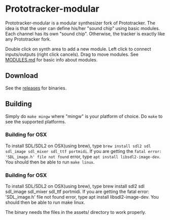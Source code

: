# Prototracker-modular

Prototracker-modular is a modular synthesizer fork of Prototracker. The idea is that the user can define his/her "sound chip" using basic modules. Each channel has its own "sound chip". Otherwise, the tracker is exactly like any Prototracker fork.

Double click on synth area to add a new module. Left click to connect inputs/outputs (right click cancels). Drag to move modules. See [MODULES.md](https://github.com/kometbomb/prototracker-modular/blob/master/MODULES.md) for basic info about modules.

## Download

See the [releases](https://github.com/kometbomb/prototracker-modular/releases) for binaries.

## Building

Simply do ```make mingw``` where "mingw" is your platform of choice. Do ```make``` to see the supported platforms. 

### Building for OSX

To install SDL/SDL2 on OSX(using brew), type ```brew install sdl2 sdl sdl_image sdl_mixer sdl_ttf portmidi```. If you are getting the ```fatal error: 'SDL_image.h' file not found``` error, type ```apt install libsdl2-image-dev```. You should then be able to run ```make linux```.

### Building for OSX

To install SDL/SDL2 on OSX(using brew), type brew install sdl2 sdl sdl_image sdl_mixer sdl_ttf portmidi. If you are getting the fatal error: 'SDL_image.h' file not found error, type apt install libsdl2-image-dev. You should then be able to run make linux.

The binary needs the files in the assets/ directory to work properly.
